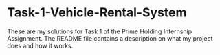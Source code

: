 # Task-1-Vehicle-Rental-System
These are my solutions for Task 1 of the Prime Holding Internship Assignment. The README file contains a description on what my project does and how it works.
